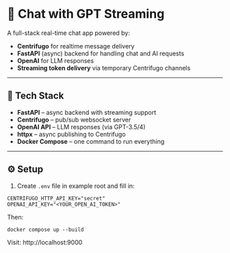# 🧠 Chat with GPT Streaming

A full-stack real-time chat app powered by:

- **Centrifugo** for realtime message delivery
- **FastAPI** (async) backend for handling chat and AI requests
- **OpenAI** for LLM responses
- **Streaming token delivery** via temporary Centrifugo channels

---

## 🧰 Tech Stack

- **FastAPI** – async backend with streaming support
- **Centrifugo** – pub/sub websocket server
- **OpenAI API** – LLM responses (via GPT-3.5/4)
- **httpx** – async publishing to Centrifugo
- **Docker Compose** – one command to run everything

---

## ⚙️ Setup

1. Create `.env` file in example root and fill in:

```env
CENTRIFUGO_HTTP_API_KEY="secret"
OPENAI_API_KEY="<YOUR_OPEN_AI_TOKEN>"
```

Then:

```
docker compose up --build
```

Visit: http://localhost:9000
